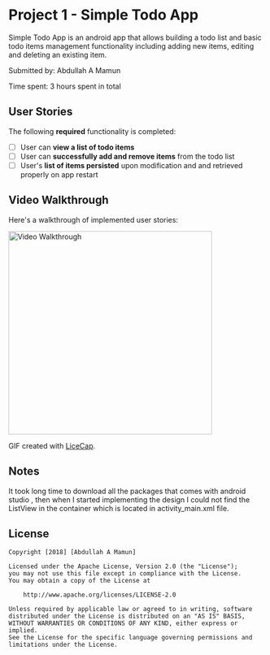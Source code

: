 # Project 1 - Simple Todo App

Simple Todo App is an android app that allows building a todo list and basic todo items management functionality including adding new items, editing and deleting an existing item.

Submitted by: Abdullah A Mamun

Time spent: 3 hours spent in total

## User Stories

The following **required** functionality is completed:

* [ ] User can **view a list of todo items**
* [ ] User can **successfully add and remove items** from the todo list
* [ ] User's **list of items persisted** upon modification and and retrieved properly on app restart

## Video Walkthrough

Here's a walkthrough of implemented user stories:

<img src='https://imgur.com/k76D9MV' title='Video Walkthrough' width='400' alt='Video Walkthrough' />

GIF created with [LiceCap](http://www.cockos.com/licecap/).

## Notes
It took long time to  download all the packages that comes with android studio , then when I started implementing the design I could not find the ListView in the container which is located in activity_main.xml file.

## License

    Copyright [2018] [Abdullah A Mamun]

    Licensed under the Apache License, Version 2.0 (the "License");
    you may not use this file except in compliance with the License.
    You may obtain a copy of the License at

        http://www.apache.org/licenses/LICENSE-2.0

    Unless required by applicable law or agreed to in writing, software
    distributed under the License is distributed on an "AS IS" BASIS,
    WITHOUT WARRANTIES OR CONDITIONS OF ANY KIND, either express or implied.
    See the License for the specific language governing permissions and
    limitations under the License.
